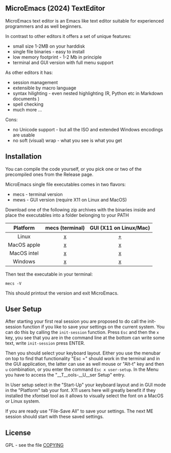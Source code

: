 
## MicroEmacs (2024) TextEditor

MicroEmacs  text editor is an Emacs like text editor  suitable for experienced
programmers and as well beginners.

In contrast to other editors it offers a set of unique features:

- small size 1-2MB on your harddisk
- single file binaries - easy to install 
- low memory footprint - 1-2 Mb in principle
- terminal and GUI version with full menu support

As other editors it has:

- session management
- extensible by macro language
- syntax hilighting - even nested highlighting (R, Python etc in Markdown documents )
- spell checking
- much more ...

Cons:

- no Unicode support - but all the ISO and extended Windows encodings are usable
- no soft (visual) wrap - what you see is what you get

## Installation

You can compile the code yourself, or you pick one or two of the precompiled
ones from the Release page.

MicroEmacs single file executables comes in two flavors:

- mecs - terminal version
- mews - GUI version (require X11 on Linux and MacOS)

Download one of the following zip archives with the binaries  inside and place
the executables into a folder belonging to your PATH

| Platform      | mecs (terminal) | GUI (X11 on Linux/Mac) |
|:-------------:|:---------------:|:----------------------:|
| Linux         | [x](releases/download/me_20240901/Jasspa_MicroEmacs_20240901_abin_linux_mecs.zip)       | [+](releases/download/me_20240901/Jasspa_MicroEmacs_20240901_abin_linux_mews.zip) |
| MacOS apple   | [x](releases/download/me_20240901/Jasspa_MicroEmacs_20240901_abin_macos_apple_mecs.zip) | [x](releases/download/me_20240901/Jasspa_MicroEmacs_20240901_abin_macos_apple_mews.zip) |
| MacOS intel   | [x](releases/download/me_20240901/Jasspa_MicroEmacs_20240901_abin_macos_intel_mecs.zip) | [x](releases/download/me_20240901/Jasspa_MicroEmacs_20240901_abin_macos_intel_mews.zip)
| Windows       | [x](releases/download/me_20240901/Jasspa_MicroEmacs_20240901_abin_windows_mecs.zip)     | [x](releases/download/me_20240901/Jasspa_MicroEmacs_20240901_abin_windows_mews.zip)

Then test the executable in your terminal:

```
mecs -V
```

This should printout the version and exit MicroEmacs.

## User Setup

After  starting  your  first  real  session  you are  proposed  to do call the
init-session function if you like to save your settings on the current system.
You can do this by calling the  `init-session`  function. Press `Esc` and then
the `x` key, you see that you are in the command  line at the bottom can write
some text, write `init-session` press ENTER.

Then you should select your keyboard layout. Either you use the menubar on top
to find that  functionality "Esc =" should work in the terminal and in the GUI
application,  the  latter  can use as well  mouse or "Alt-t"  key and then `u`
combination, or you enter the command `Esc x user-setup`. In the Menu you have
to access the "__T__ools-__U__ser Setup" entry.

In User setup select in the "Start-Up" your keyboard layout and in GUI mode in
the  "Platform"  tab your font. X11 users  here will  greatly  benefit if they
installed  the  xfontsel  tool as it allows to  visually  select the font on a
MacOS or Linux system.

If you are  ready  use  "File-Save  All" to save  your  settings.  The next ME
session should start with these saved settings.

## License

GPL - see the file [COPYING](COPYING)




